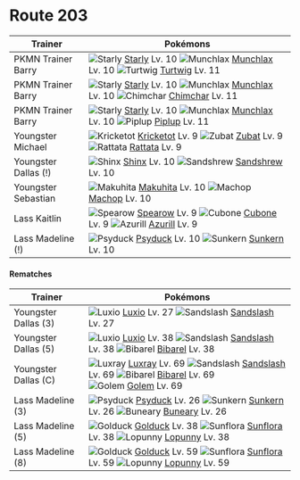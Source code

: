 # Route 203

Trainer                    | Pokémons
---                        | ---
PKMN Trainer Barry         | ![][396]  [Starly] Lv. 10  ![][446]  [Munchlax] Lv. 10  ![][387]  [Turtwig] Lv. 11
PKMN Trainer Barry         | ![][396]  [Starly] Lv. 10  ![][446]  [Munchlax] Lv. 10  ![][390]  [Chimchar] Lv. 11
PKMN Trainer Barry         | ![][396]  [Starly] Lv. 10  ![][446]  [Munchlax] Lv. 10  ![][393]  [Piplup] Lv. 11
Youngster Michael          | ![][401]  [Kricketot] Lv. 9  ![][041]  [Zubat] Lv. 9  ![][019]  [Rattata] Lv. 9
Youngster Dallas (!)       | ![][403]  [Shinx] Lv. 10  ![][027]  [Sandshrew] Lv. 10
Youngster Sebastian        | ![][296]  [Makuhita] Lv. 10  ![][066]  [Machop] Lv. 10
Lass Kaitlin               | ![][021]  [Spearow] Lv. 9  ![][104]  [Cubone] Lv. 9  ![][298]  [Azurill] Lv. 9
Lass Madeline (!)          | ![][054]  [Psyduck] Lv. 10  ![][191]  [Sunkern] Lv. 10

#### Rematches

Trainer                    | Pokémons
---                        | ---
Youngster Dallas (3)       | ![][404]  [Luxio] Lv. 27  ![][028]  [Sandslash] Lv. 27
Youngster Dallas (5)       | ![][404]  [Luxio] Lv. 38  ![][028]  [Sandslash] Lv. 38  ![][400]  [Bibarel] Lv. 38
Youngster Dallas (C)       | ![][405]  [Luxray] Lv. 69  ![][028]  [Sandslash] Lv. 69  ![][400]  [Bibarel] Lv. 69 <br> ![][076]  [Golem] Lv. 69
Lass Madeline (3)          | ![][054]  [Psyduck] Lv. 26  ![][191]  [Sunkern] Lv. 26  ![][427]  [Buneary] Lv. 26
Lass Madeline (5)          | ![][055]  [Golduck] Lv. 38  ![][192]  [Sunflora] Lv. 38  ![][428]  [Lopunny] Lv. 38
Lass Madeline (8)          | ![][055]  [Golduck] Lv. 59  ![][192]  [Sunflora] Lv. 59  ![][428]  [Lopunny] Lv. 59


[019]: https://raw.githubusercontent.com/PokeAPI/sprites/master/sprites/pokemon/19.png "Rattata"
[021]: https://raw.githubusercontent.com/PokeAPI/sprites/master/sprites/pokemon/21.png "Spearow"
[027]: https://raw.githubusercontent.com/PokeAPI/sprites/master/sprites/pokemon/27.png "Sandshrew"
[028]: https://raw.githubusercontent.com/PokeAPI/sprites/master/sprites/pokemon/28.png "Sandslash"
[041]: https://raw.githubusercontent.com/PokeAPI/sprites/master/sprites/pokemon/41.png "Zubat"
[054]: https://raw.githubusercontent.com/PokeAPI/sprites/master/sprites/pokemon/54.png "Psyduck"
[055]: https://raw.githubusercontent.com/PokeAPI/sprites/master/sprites/pokemon/55.png "Golduck"
[066]: https://raw.githubusercontent.com/PokeAPI/sprites/master/sprites/pokemon/66.png "Machop"
[076]: https://raw.githubusercontent.com/PokeAPI/sprites/master/sprites/pokemon/76.png "Golem"
[104]: https://raw.githubusercontent.com/PokeAPI/sprites/master/sprites/pokemon/104.png "Cubone"
[191]: https://raw.githubusercontent.com/PokeAPI/sprites/master/sprites/pokemon/191.png "Sunkern"
[192]: https://raw.githubusercontent.com/PokeAPI/sprites/master/sprites/pokemon/192.png "Sunflora"
[296]: https://raw.githubusercontent.com/PokeAPI/sprites/master/sprites/pokemon/296.png "Makuhita"
[298]: https://raw.githubusercontent.com/PokeAPI/sprites/master/sprites/pokemon/298.png "Azurill"
[387]: https://raw.githubusercontent.com/PokeAPI/sprites/master/sprites/pokemon/387.png "Turtwig"
[390]: https://raw.githubusercontent.com/PokeAPI/sprites/master/sprites/pokemon/390.png "Chimchar"
[393]: https://raw.githubusercontent.com/PokeAPI/sprites/master/sprites/pokemon/393.png "Piplup"
[396]: https://raw.githubusercontent.com/PokeAPI/sprites/master/sprites/pokemon/396.png "Starly"
[400]: https://raw.githubusercontent.com/PokeAPI/sprites/master/sprites/pokemon/400.png "Bibarel"
[401]: https://raw.githubusercontent.com/PokeAPI/sprites/master/sprites/pokemon/401.png "Kricketot"
[403]: https://raw.githubusercontent.com/PokeAPI/sprites/master/sprites/pokemon/403.png "Shinx"
[404]: https://raw.githubusercontent.com/PokeAPI/sprites/master/sprites/pokemon/404.png "Luxio"
[405]: https://raw.githubusercontent.com/PokeAPI/sprites/master/sprites/pokemon/405.png "Luxray"
[427]: https://raw.githubusercontent.com/PokeAPI/sprites/master/sprites/pokemon/427.png "Buneary"
[428]: https://raw.githubusercontent.com/PokeAPI/sprites/master/sprites/pokemon/428.png "Lopunny"
[446]: https://raw.githubusercontent.com/PokeAPI/sprites/master/sprites/pokemon/446.png "Munchlax"
[Rattata]: pokemon_changes/019/
[Spearow]: pokemon_changes/021/
[Sandshrew]: pokemon_changes/027/
[Sandslash]: pokemon_changes/028/
[Zubat]: pokemon_changes/041/
[Psyduck]: pokemon_changes/054/
[Golduck]: pokemon_changes/055/
[Machop]: pokemon_changes/066/
[Golem]: pokemon_changes/076/
[Cubone]: pokemon_changes/104/
[Sunkern]: pokemon_changes/191/
[Sunflora]: pokemon_changes/192/
[Makuhita]: pokemon_changes/296/
[Azurill]: pokemon_changes/298/
[Turtwig]: pokemon_changes/387/
[Chimchar]: pokemon_changes/390/
[Piplup]: pokemon_changes/393/
[Starly]: pokemon_changes/396/
[Bibarel]: pokemon_changes/400/
[Kricketot]: pokemon_changes/401/
[Shinx]: pokemon_changes/403/
[Luxio]: pokemon_changes/404/
[Luxray]: pokemon_changes/405/
[Buneary]: pokemon_changes/427/
[Lopunny]: pokemon_changes/428/
[Munchlax]: pokemon_changes/446/
